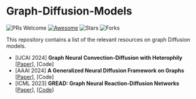 # Graph-Diffusion-Models
![PRs Welcome](https://img.shields.io/badge/PRs-Welcome-green)  [![Awesome](https://awesome.re/badge.svg)](https://awesome.re) 
![Stars](https://img.shields.io/github/stars/gongchenghua/Graph-Diffusion-Models?color=red) 
![Forks](https://img.shields.io/github/forks/gongchenghua/Graph-Diffusion-Models?color=blue&label=Fork)

This repository contains a list of the relevant resources on graph Diffusion models. 
- [IJCAI 2024] **Graph Neural Convection-Diffusion with Heterophily** [[Paper](https://arxiv.org/abs/2305.16780)], [Code]
- [AAAI 2024] **A Generalized Neural Diffusion Framework on Graphs** [[Paper](https://arxiv.org/abs/2312.08616)], [Code]
- [ICML 2023] **GREAD: Graph Neural Reaction-Diffusion Networks** [[Paper](https://arxiv.org/pdf/2211.14208.pdf)], [[Code](https://github.com/jeongwhanchoi/GREAD/blob/main/src/run_GNN.py)]

